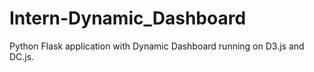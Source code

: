 # Intern-Dynamic_Dashboard
Python Flask application with Dynamic Dashboard running on D3.js and DC.js.
